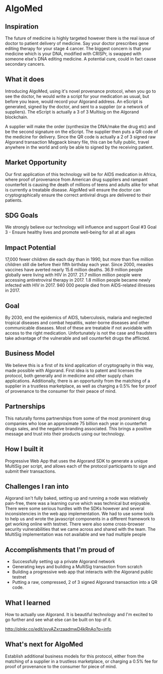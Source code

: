 # AlgoMed

## Inspiration
The future of medicine is highly targeted however there is the real issue of doctor to patient delivery of medicine.
Say your doctor prescribes gene editing therapy for your stage 4 cancer. The biggest concern is that your medicine which is your DNA, modified with CRISPr, is swapped with someone else's DNA editing medicine. A potential cure, could in fact cause secondary cancers.

## What it does
Introducing AlgoMed, using it's novel provenance protocol, when you go to see the doctor, he would write a script for your medication as usual, but before you leave, would record your Algorand address. An eScript is generated, signed by the doctor, and sent to a supplier (or a network of suppliers). The eScript is actually a 3 of 3 Multisig on the Algorand blockchain.

A supplier will make the order (synthesize the DNA/make the drug etc) and be the second signature on the eScript. The supplier then puts a QR code of the medicine for delivery. Since the QR code is actually a 2 of 3 signed raw Algorand transaction Msgpack binary file, this can be fully public, travel anywhere in the world and only be able to signed by the receiving patient.  

## Market Opportunity
Our first application of this technology will be for AIDS medication in Africa, where proof of provenance from American drug suppliers and rampant counterfeit is causing the death of millions of teens and adults alike for what is currently a treatable disease. AlgoMed will ensure the doctor can cryptographically ensure the correct antiviral drugs are delivered to their patients.

## SDG Goals
We strongly believe our technology will influence and support Goal #3
Goal 3 - Ensure healthy lives and promote well-being for all at all ages

## Impact Potential
17,000 fewer children die each day than in 1990, but more than five million children still die before their fifth birthday each year.
Since 2000, measles vaccines have averted nearly 15.6 million deaths.
36.9 million people globally were living with HIV in 2017.
21.7 million million people were accessing antiretroviral therapy in 2017.
1.8 million people became newly infected with HIV in 2017.
940 000 people died from AIDS-related illnesses in 2017.

## Goal
By 2030, end the epidemics of AIDS, tuberculosis, malaria and neglected tropical diseases and combat hepatitis, water-borne diseases and other communicable diseases.
Most of these are treatable if not avoidable with access to the right medication. Unfortunately is not the case and fraudsters take advantage of the vulnerable and sell counterfeit drugs the afflicted.

## Business Model
We believe this is a first of its kind application of cryptography in this way, made possible with Algorand.
First idea is to patent and licenses the protocol, both generally and in medicine and other supply chain applications.
Additionally, there is an opportunity from the matching of a supplier in a trustless marketplace, as well as charging a 0.5% fee for proof of provenance to the consumer for their peace of mind.

## Partnerships
This naturally forms partnerships from some of the most prominent drug companies who lose an approximate 75 billion each year in counterfeit drugs sales, and the negative branding associated. This brings a positive message and trust into their products using our technology.

## How I built it
Progressive Web App that uses the Algorand SDK to generate a unique MultiSig per script, and allows each of the protocol participants to sign and submit their transactions.

## Challenges I ran into
Algorand isn't fully baked, setting up and running a node was relatively pain-free, there was a learning curve which was technical but enjoyable. There were some serious hurdles with the SDKs however and several inconsistencies in the web app implementation. We had to use some tools to help us and wrote the javascript components in a different framework to get working online with testnet. There were also some cross-browser security vulnerabilities that we came across and shared with the team. The MultiSig implementation was not available and we had multiple people  

## Accomplishments that I'm proud of
* Successfully setting up a private Algorand network
* Generating keys and building a MultiSig transaction from scratch
* Building a progressive web app that interacts with the Algorand public testnet
* Putting a raw, compressed, 2 of 3 signed Algorand transaction into a QR code.

## What I learned
How to actually use Algorand. It is beautiful technology and I'm excited to go further and see what else can be built on top of it.

http://plnkr.co/edit/syyAZxrzaadmwD4kRnAo?p=info

## What's next for AlgoMed
Establish additional business models for this protocol, either from the matching of a supplier in a trustless marketplace, or charging a 0.5% fee for proof of provenance to the consumer for piece of mind.
